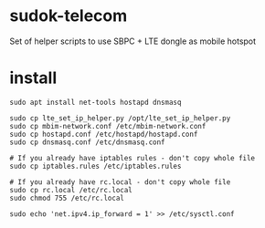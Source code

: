 # sudok-telecom
Set of helper scripts to use SBPC + LTE dongle as mobile hotspot

# install
```
sudo apt install net-tools hostapd dnsmasq

sudo cp lte_set_ip_helper.py /opt/lte_set_ip_helper.py
sudo cp mbim-network.conf /etc/mbim-network.conf
sudo cp hostapd.conf /etc/hostapd/hostapd.conf
sudo cp dnsmasq.conf /etc/dnsmasq.conf

# If you already have iptables rules - don't copy whole file
sudo cp iptables.rules /etc/iptables.rules

# If you already have rc.local - don't copy whole file
sudo cp rc.local /etc/rc.local
sudo chmod 755 /etc/rc.local

sudo echo 'net.ipv4.ip_forward = 1' >> /etc/sysctl.conf
```